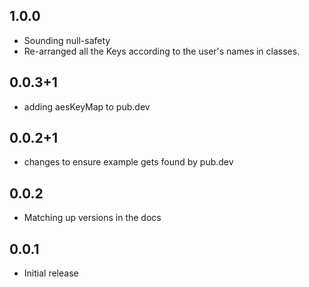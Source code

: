 ## 1.0.0
- Sounding null-safety
- Re-arranged all the Keys according to the user's names in classes.

## 0.0.3+1
- adding aesKeyMap to pub.dev

## 0.0.2+1
- changes to ensure example gets found by pub.dev

## 0.0.2
- Matching up versions in the docs

## 0.0.1 
- Initial release